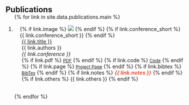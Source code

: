 <h2 id="publications" style="margin: 2px 0px -15px;">Publications</h2>

<div class="publications">
<ol class="bibliography">

{% for link in site.data.publications.main %}

<li>
<div class="pub-row">
  <div class="col-sm-3 abbr" style="position: relative;padding-right: 15px;padding-left: 15px;">
    {% if link.image %} 
    <img src="{{ link.image }}" class="teaser img-fluid z-depth-1" style="width=100;height=40%">
    {% endif %}
    {% if link.conference_short %} 
    <abbr class="badge">{{ link.conference_short }}</abbr>
    {% endif %}
  </div>
  <div class="col-sm-9" style="position: relative;padding-right: 15px;padding-left: 20px;">
      <div class="title"><a href="{{ link.pdf }}">{{ link.title }}</a></div>
      <div class="author">{{ link.authors }}</div>
      <div class="periodical"><em>{{ link.conference }}</em>
      </div>
    <div class="links">
      {% if link.pdf %} 
      <a href="{{ link.pdf }}" class="btn btn-sm z-depth-0" role="button" target="_blank" style="font-size:12px;">PDF</a>
      {% endif %}
      {% if link.code %} 
      <a href="{{ link.code }}" class="btn btn-sm z-depth-0" role="button" target="_blank" style="font-size:12px;">Code</a>
      {% endif %}
      {% if link.page %} 
      <a href="{{ link.page }}" class="btn btn-sm z-depth-0" role="button" target="_blank" style="font-size:12px;">Project Page</a>
      {% endif %}
      {% if link.bibtex %} 
      <a href="{{ link.bibtex }}" class="btn btn-sm z-depth-0" role="button" target="_blank" style="font-size:12px;">BibTex</a>
      {% endif %}
      {% if link.notes %} 
      <strong> <i style="color:#e74d3c">{{ link.notes }}</i></strong>
      {% endif %}
      {% if link.others %} 
      {{ link.others }}
      {% endif %}
    </div>
  </div>
</div>
</li>

<!--
<li>
<div class="pub-row">
  <div class="col-sm-3 abbr" style="position: relative;padding-right: 15px;padding-left: 15px;">
    <img src="assets/img/conference-and-journal/TENet.png" class="teaser img-fluid z-depth-1" style="width=100;height=40%">
    <abbr class="badge">arXiv</abbr>
  </div>
  
  <div class="col-sm-9" style="position: relative;padding-right: 15px;padding-left: 20px;">
      <div class="title"><a href="https://arxiv.org/abs/2405.05004">TENet: Targetness Entanglement Incorporating with Multi-Scale Pooling and Mutually-Guided Fusion for RGB-E Object Tracking</a></div>
      <div class="author">Pengcheng Shao, Tianyang Xu, Zhangyong Tang, <strong>Linze Li</strong>, Xiao-Jun Wu, Josef Kittler</div>
      <div class="periodical"><em>arXiv, 2024</em>
      </div>
    <div class="links">
      <a href="https://arxiv.org/pdf/2405.05004" class="btn btn-sm z-depth-0" role="button" target="_blank" style="font-size:12px;">PDF</a>
      <a href="https://github.com/SSSpc333/TENet" class="btn btn-sm z-depth-0" role="button" target="_blank" style="font-size:12px;">Code</a>
    </div>
  </div>
</div>
</li>



<li>
<div class="pub-row">
  <div class="col-sm-3 abbr" style="position: relative;padding-right: 15px;padding-left: 15px;">
    <img src="assets/img/workshop/DrivingTAL.png" class="teaser img-fluid z-depth-1" style="width=100;height=40%">
    <abbr class="badge">CVPRW</abbr>
  </div>
  
  <div class="col-sm-9" style="position: relative;padding-right: 15px;padding-left: 20px;">
      <div class="title"><a href="https://openaccess.thecvf.com/content/CVPR2023W/AICity/html/Li_Action_Probability_Calibration_for_Efficient_Naturalistic_Driving_Action_Localization_CVPRW_2023_paper.html">Action Probability Calibration for Efficient Naturalistic Driving Action Localization</a></div>
      <div class="author">Rongchang Li, Cong Wu, <strong>Linze Li</strong>, Zhongwei Shen, Tianyang Xu, Xiao-jun Wu, Xi Li, Jiwen Lu, Josef Kittler</div>
      <div class="periodical"><em>IEEE/CVF Conference on Computer Vision and Pattern Recognition (CVPR) Workshops, 2023</em>
      </div>
    <div class="links">
      <a href="https://openaccess.thecvf.com/content/CVPR2023W/AICity/papers/Li_Action_Probability_Calibration_for_Efficient_Naturalistic_Driving_Action_Localization_CVPRW_2023_paper.pdf" class="btn btn-sm z-depth-0" role="button" target="_blank" style="font-size:12px;">PDF</a>
      <a href="https://github.com/RongchangLi/AICity2023_DrivingAction" class="btn btn-sm z-depth-0" role="button" target="_blank" style="font-size:12px;">Code</a>
    </div>
  </div>
</div>
</li>
-->
<br>

{% endfor %}

</ol>
</div>

